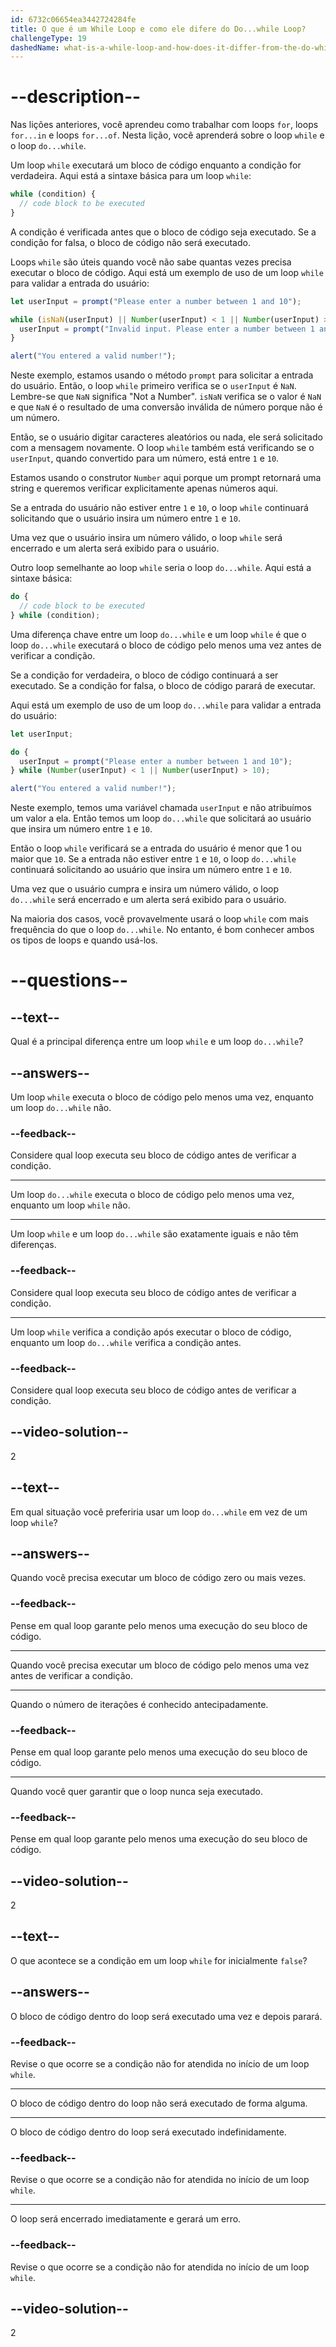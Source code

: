 ```yaml
---
id: 6732c06654ea3442724284fe
title: O que é um While Loop e como ele difere do Do...while Loop?
challengeType: 19
dashedName: what-is-a-while-loop-and-how-does-it-differ-from-the-do-while-loop
---
```


# --description--

Nas lições anteriores, você aprendeu como trabalhar com loops `for`, loops `for...in` e loops `for...of`. Nesta lição, você aprenderá sobre o loop `while` e o loop `do...while`.

Um loop `while` executará um bloco de código enquanto a condição for verdadeira. Aqui está a sintaxe básica para um loop `while`:

```js
while (condition) {
  // code block to be executed
}
```

A condição é verificada antes que o bloco de código seja executado. Se a condição for falsa, o bloco de código não será executado.

Loops `while` são úteis quando você não sabe quantas vezes precisa executar o bloco de código. Aqui está um exemplo de uso de um loop `while` para validar a entrada do usuário:

```js
let userInput = prompt("Please enter a number between 1 and 10");

while (isNaN(userInput) || Number(userInput) < 1 || Number(userInput) > 10) {
  userInput = prompt("Invalid input. Please enter a number between 1 and 10.");
}

alert("You entered a valid number!");
```

Neste exemplo, estamos usando o método `prompt` para solicitar a entrada do usuário. Então, o loop `while` primeiro verifica se o `userInput` é `NaN`. Lembre-se que `NaN` significa "Not a Number". `isNaN` verifica se o valor é `NaN` e que `NaN` é o resultado de uma conversão inválida de número porque não é um número.

Então, se o usuário digitar caracteres aleatórios ou nada, ele será solicitado com a mensagem novamente. O loop `while` também está verificando se o `userInput`, quando convertido para um número, está entre `1` e `10`. 

Estamos usando o construtor `Number` aqui porque um prompt retornará uma string e queremos verificar explicitamente apenas números aqui.

Se a entrada do usuário não estiver entre `1` e `10`, o loop `while` continuará solicitando que o usuário insira um número entre `1` e `10`.

Uma vez que o usuário insira um número válido, o loop `while` será encerrado e um alerta será exibido para o usuário.

Outro loop semelhante ao loop `while` seria o loop `do...while`. Aqui está a sintaxe básica:

```js
do {
  // code block to be executed
} while (condition);
```

Uma diferença chave entre um loop `do...while` e um loop `while` é que o loop `do...while` executará o bloco de código pelo menos uma vez antes de verificar a condição.

Se a condição for verdadeira, o bloco de código continuará a ser executado. Se a condição for falsa, o bloco de código parará de executar.

Aqui está um exemplo de uso de um loop `do...while` para validar a entrada do usuário:

```js
let userInput;

do {
  userInput = prompt("Please enter a number between 1 and 10");
} while (Number(userInput) < 1 || Number(userInput) > 10);

alert("You entered a valid number!");
```

Neste exemplo, temos uma variável chamada `userInput` e não atribuímos um valor a ela. Então temos um loop `do...while` que solicitará ao usuário que insira um número entre `1` e `10`.

Então o loop `while` verificará se a entrada do usuário é menor que 1 ou maior que `10`. Se a entrada não estiver entre `1` e `10`, o loop `do...while` continuará solicitando ao usuário que insira um número entre `1` e `10`.

Uma vez que o usuário cumpra e insira um número válido, o loop `do...while` será encerrado e um alerta será exibido para o usuário.

Na maioria dos casos, você provavelmente usará o loop `while` com mais frequência do que o loop `do...while`. No entanto, é bom conhecer ambos os tipos de loops e quando usá-los.

# --questions--

## --text--

Qual é a principal diferença entre um loop `while` e um loop `do...while`?

## --answers--

Um loop `while` executa o bloco de código pelo menos uma vez, enquanto um loop `do...while` não.

### --feedback--

Considere qual loop executa seu bloco de código antes de verificar a condição.

---

Um loop `do...while` executa o bloco de código pelo menos uma vez, enquanto um loop `while` não.

---

Um loop `while` e um loop `do...while` são exatamente iguais e não têm diferenças.

### --feedback--

Considere qual loop executa seu bloco de código antes de verificar a condição.

---

Um loop `while` verifica a condição após executar o bloco de código, enquanto um loop `do...while` verifica a condição antes.

### --feedback--

Considere qual loop executa seu bloco de código antes de verificar a condição.

## --video-solution--

2

## --text--

Em qual situação você preferiria usar um loop `do...while` em vez de um loop `while`?

## --answers--

Quando você precisa executar um bloco de código zero ou mais vezes.

### --feedback--

Pense em qual loop garante pelo menos uma execução do seu bloco de código.

---

Quando você precisa executar um bloco de código pelo menos uma vez antes de verificar a condição.

---

Quando o número de iterações é conhecido antecipadamente.

### --feedback--

Pense em qual loop garante pelo menos uma execução do seu bloco de código.

---

Quando você quer garantir que o loop nunca seja executado.

### --feedback--

Pense em qual loop garante pelo menos uma execução do seu bloco de código.

## --video-solution--

2

## --text--

O que acontece se a condição em um loop `while` for inicialmente `false`?

## --answers--

O bloco de código dentro do loop será executado uma vez e depois parará.

### --feedback--

Revise o que ocorre se a condição não for atendida no início de um loop `while`.

---

O bloco de código dentro do loop não será executado de forma alguma.

---

O bloco de código dentro do loop será executado indefinidamente.

### --feedback--

Revise o que ocorre se a condição não for atendida no início de um loop `while`.

---

O loop será encerrado imediatamente e gerará um erro.

### --feedback--

Revise o que ocorre se a condição não for atendida no início de um loop `while`.

## --video-solution--

2
